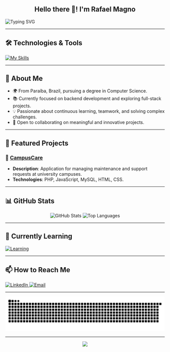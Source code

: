 <h2 align="center">Hello there 👋! I'm Rafael Magno</h2>

<div align="left">
  <img src="https://readme-typing-svg.herokuapp.com?font=Fira+Code&size=18&pause=1000&color=36BCF7&width=435&lines=Welcome+to+my+GitHub+Profile!;Passionate+about+Technology;Exploring+Development" alt="Typing SVG" />
</div>

---

## 🛠️ Technologies & Tools
[![My Skills](https://skillicons.dev/icons?i=python,php,js,html,css,git)](https://skillicons.dev)

---

## 💬 About Me
- 🌍 From Paraíba, Brazil, pursuing a degree in Computer Science.
- 📚 Currently focused on backend development and exploring full-stack projects.
- 💡 Passionate about continuous learning, teamwork, and solving complex challenges.
- 🤝 Open to collaborating on meaningful and innovative projects.

---

## 📂 Featured Projects
### 🔧 [CampusCare](https://github.com/CampusCare-tech/CampusCare-Unipe.git)
- **Description**: Application for managing maintenance and support requests at university campuses.
- **Technologies**: PHP, JavaScript, MySQL, HTML, CSS.

---

## 📊 GitHub Stats
<p align="center">
  <img src="https://github-readme-stats.vercel.app/api?username=rafaelmagnog&include_all_commits=true&count_private=true&show_icons=true&theme=radical" alt="GitHub Stats" />
  <img src="https://github-readme-stats.vercel.app/api/top-langs/?username=rafaelmagnog&layout=compact&langs_count=8&theme=radical" alt="Top Languages" />
</p>

---

## 🌱 Currently Learning
[![Learning](https://skillicons.dev/icons?i=python,php,js,html,css,git,mysql,c)](https://skillicons.dev)

---

## 📫 How to Reach Me
<div align="left">
  <a href="https://linkedin.com/in/rafael-magno-dev" target="_blank">
    <img src="https://img.shields.io/static/v1?message=LinkedIn&logo=linkedin&label=&color=0077B5&logoColor=white&labelColor=&style=flat" height="30" alt="LinkedIn" />
  </a>
  <a href="mailto:seu-email@gmail.com">
    <img src="https://img.shields.io/static/v1?message=Gmail&logo=gmail&label=&color=D14836&logoColor=white&labelColor=&style=flat" height="30" alt="Email" />
  </a>
</div>

---

<div align="center">
  <picture>
    <source media="(prefers-color-scheme: dark)" srcset="https://raw.githubusercontent.com/rafaelmagnog/rafaelmagnog/output/github-contribution-grid-snake-dark.svg">
    <source media="(prefers-color-scheme: light)" srcset="https://raw.githubusercontent.com/rafaelmagnog/rafaelmagnog/output/github-contribution-grid-snake.svg">
    <img alt="github contribution grid snake animation" src="https://raw.githubusercontent.com/rafaelmagnog/rafaelmagnog/output/github-contribution-grid-snake.svg">
  </picture>
</div>

---

<div align="center">
  <img  width="1000"src="https://user-images.githubusercontent.com/74038190/225813708-98b745f2-7d22-48cf-9150-083f1b00d6c9.gif"  />
</div>

